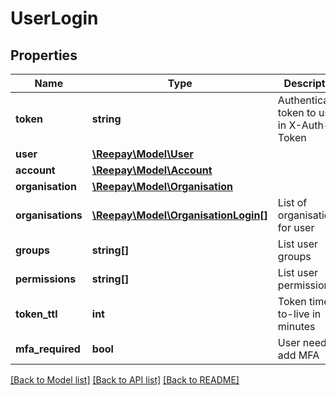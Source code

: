 # UserLogin

## Properties
 Name              | Type                                                          | Description                                 | Notes      
-------------------|---------------------------------------------------------------|---------------------------------------------|------------
 **token**         | **string**                                                    | Authentication token to use in X-Auth-Token |
 **user**          | [**\Reepay\Model\User**](User.md)                             |                                             |
 **account**       | [**\Reepay\Model\Account**](Account.md)                       |                                             |
 **organisation**  | [**\Reepay\Model\Organisation**](Organisation.md)             |                                             |
 **organisations** | [**\Reepay\Model\OrganisationLogin[]**](OrganisationLogin.md) | List of organisations for user              |
 **groups**        | **string[]**                                                  | List user groups                            |
 **permissions**   | **string[]**                                                  | List user permissions                       |
 **token_ttl**     | **int**                                                       | Token time-to-live in minutes               |
 **mfa_required**  | **bool**                                                      | User needs to add MFA                       | [optional] 

[[Back to Model list]](../../README.md#documentation-for-models) [[Back to API list]](../../README.md#documentation-for-api-endpoints) [[Back to README]](../../README.md)


